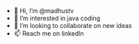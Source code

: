 - 👋 Hi, I’m @madhustv
- 👀 I’m interested in java coding
- 💞️ I’m looking to collaborate on new ideas
- 📫 Reach me on linkedIn

<!---
madhustv/madhustv is a ✨ special ✨ repository because its `README.md` (this file) appears on your GitHub profile.
You can click the Preview link to take a look at your changes.
--->
